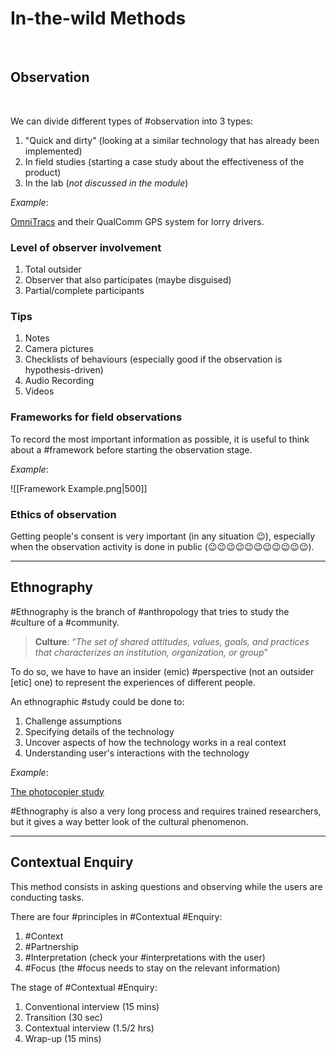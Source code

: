 # In-the-wild Methods

<br>

## Observation

<br>

We can divide different types of #observation into 3 types:

1) "Quick and dirty" (looking at a similar technology that has already been implemented)
2) In field studies (starting a case study about the effectiveness of the product)
3) In the lab (*not discussed in the module*)

*Example*:

[OmniTracs](https://www.omnitracs.com/) and their QualComm GPS system for lorry drivers.


### Level of observer involvement

1) Total outsider
2) Observer that also participates (maybe disguised)
3) Partial/complete participants

### Tips
1) Notes
2) Camera pictures
3) Checklists of behaviours (especially good if the observation is hypothesis-driven)
4) Audio Recording
5) Videos

### Frameworks for field observations

To record the most important information as possible, it is useful to think about a #framework before starting the observation stage.

*Example*:

![[Framework Example.png|500]]
<br>

### Ethics of observation

Getting people's consent is very important (in any situation 😉), especially when the observation activity is done in public (😉😉😉😉😉😉😉😉😉😉😉).

---

## Ethnography

#Ethnography is the branch of #anthropology that tries to study the #culture of a #community.

> **Culture**: “*The set of shared attitudes, values, goals, and practices that characterizes an institution, organization, or group*”

To do so, we have to have an insider (emic) #perspective (not an outsider [etic] one) to represent the experiences of different people.

An ethnographic #study could be done to:

1) Challenge assumptions
2) Specifying details of the technology
3) Uncover aspects of how the technology works in a real context
4) Understanding user's interactions with the technology

*Example*:

[The photocopier study](https://youtu.be/cNJWafS-BA4)

#Ethnography is also a very long process and requires trained researchers, but it gives a way better look of the cultural phenomenon.

---

## Contextual Enquiry

This method consists in asking questions and observing while the users are conducting tasks.

There are four #principles in #Contextual #Enquiry:

1) #Context
2) #Partnership
3) #Interpretation (check your #interpretations with the user)
4) #Focus (the #focus needs to stay on the relevant information)

The stage of #Contextual #Enquiry:

1) Conventional interview (15 mins)
2) Transition (30 sec)
3) Contextual interview (1.5/2 hrs)
4) Wrap-up (15 mins)